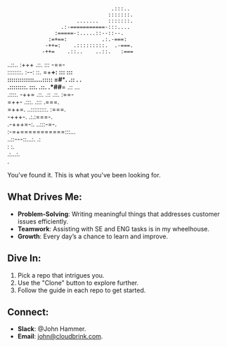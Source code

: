                                                 
                                     .:::..     
                                    :::::::.    
                          .......   :::::::.    
                     .:-===========-:::....     
                   :=====-:.....::--::--.       
                 :=+==:           .:.-===:      
                -++=:    .:::::::::.  .-===.    
               -++=    .::..    ..::.   :===    
   ..::..     :+++   .::.          :::   -==-   
  ::::::::.   :--:   ::.   =+**+:   :::   :::   
 :::::::::::::....:::::   =#*****.  .::   . .   
 .::::::::.   :::.  .::.  .*##**=   .::   ...   
   .::::.     -++=   .::.   .::    .::.  :==-   
               =++-   .:::.      .:::   .===.   
                =++=.   ..:::::::::.   :===.    
                 -+++-.           .:.:===-.     
                  .-+++=-:.     ..:::-=-.       
                     :-=+===========:::...      
                        ..::---::...:.   .:     
                                    :     :.    
                                    .:...:.     
                                       .        
                                       
You've found it. This is what you've been looking for.

## What Drives Me:

- **Problem-Solving**: Writing meaningful things that addresses customer issues efficiently.
- **Teamwork**: Assisting with SE and ENG tasks is in my wheelhouse.
- **Growth**: Every day’s a chance to learn and improve.

## Dive In:

1. Pick a repo that intrigues you.
2. Use the "Clone" button to explore further.
3. Follow the guide in each repo to get started.

## Connect:

- **Slack**: @John Hammer.
- **Email**: [john@cloudbrink.com](mailto:john@cloudbrink.com).
